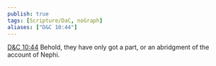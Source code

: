 ```yaml
---
publish: true
tags: [Scripture/DaC, noGraph]
aliases: ["D&C 10:44"]
---
```

[D&C 10:44](https://churchofjesuschrist.org/study/scriptures/dc-testament/dc/10?lang=eng&id=p44#p44) Behold, they have only got a part, or an abridgment of the account of Nephi.
